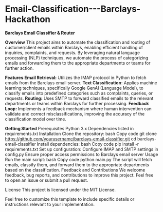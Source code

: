 # Email-Classification---Barclays-Hackathon
**Barclays Email Classifier & Router**

**Overview**
This project aims to automate the classification and routing of customer/client emails within Barclays, enabling efficient handling of inquiries, complaints, and requests. By leveraging natural language processing (NLP) techniques, we automate the process of categorizing emails and forwarding them to the appropriate departments or teams for further action.

**Features**
**Email Retrieval:** Utilizes the IMAP protocol in Python to fetch emails from the Barclays email server.
**Text Classification:** Applies machine learning techniques, specifically Google GenAI (Language Model), to classify emails into predefined categories such as complaints, queries, or requests.
**Routing:** Uses SMTP to forward classified emails to the relevant departments or teams within Barclays for further processing.
**Feedback Loop:** Implements a feedback mechanism where human intervention can validate and correct misclassifications, improving the accuracy of the classification model over time.

**Getting Started**
Prerequisites
Python 3.x
Dependencies listed in requirements.txt
Installation
Clone the repository:
bash
Copy code
git clone https://github.com/yourusername/barclays-email-classifier.git
cd barclays-email-classifier
Install dependencies:
bash
Copy code
pip install -r requirements.txt
Set up configuration:
Configure IMAP and SMTP settings in config.py
Ensure proper access permissions to Barclays email server
Usage
Run the main script:
bash
Copy code
python main.py
The script will fetch emails, classify them, and forward them to the appropriate departments based on the classification.
Feedback and Contributions
We welcome feedback, bug reports, and contributions to improve this project. Feel free to open an issue or submit a pull request.

License
This project is licensed under the MIT License.

Feel free to customize this template to include specific details or instructions relevant to your implementation.
